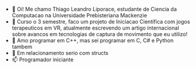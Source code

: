 - 👋 Oi! Me chamo Thiago Leandro Liporace, estudante de Ciencia da Computacao na Universidade Prebisteriana Mackenzie
- 👀 Curso o 3 semestre, faco um projeto de Iniciacao Cientifica com jogos terapeuticos em VR, atualmente escrevendo um artigo internacional sobre avancos em tecnologias de captura de movimento que eu utilizo!
- 🌱 Amo programar em C++, mas sei programar em C, C# e Python tambem
- 💞️ Em relacionamento serio com structs
- 📫 Programador iniciante

<!---
thiliporace/thiliporace is a ✨ special ✨ repository because its `README.md` (this file) appears on your GitHub profile.
You can click the Preview link to take a look at your changes.
--->
